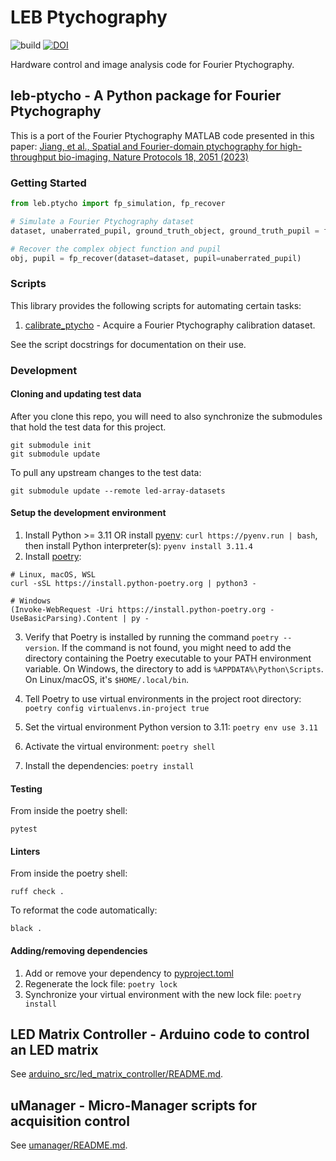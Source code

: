 # LEB Ptychography

![build](https://github.com/LEB-EPFL/ptycho/actions/workflows/build.yml/badge.svg)
[![DOI](https://zenodo.org/badge/DOI/10.5281/zenodo.10549089.svg)](https://doi.org/10.5281/zenodo.10549089)

Hardware control and image analysis code for Fourier Ptychography.

## leb-ptycho - A Python package for Fourier Ptychography

This is a port of the Fourier Ptychography MATLAB code presented in this paper: [Jiang, et al., Spatial and Fourier-domain ptychography for high-throughput bio-imaging, Nature Protocols 18, 2051 (2023)](https://www.nature.com/articles/s41596-023-00829-4)

### Getting Started

```python
from leb.ptycho import fp_simulation, fp_recover

# Simulate a Fourier Ptychography dataset
dataset, unaberrated_pupil, ground_truth_object, ground_truth_pupil = fp_simulation()

# Recover the complex object function and pupil
obj, pupil = fp_recover(dataset=dataset, pupil=unaberrated_pupil)
```

### Scripts

This library provides the following scripts for automating certain tasks:

1. [calibrate_ptycho](python_src/leb/ptycho/scripts/calibrate_ptycho.py) - Acquire a Fourier
   Ptychography calibration dataset.

See the script docstrings for documentation on their use.

### Development

#### Cloning and updating test data

After you clone this repo, you will need to also synchronize the submodules that hold the test data for this project.

```console
git submodule init
git submodule update
```

To pull any upstream changes to the test data:

```console
git submodule update --remote led-array-datasets
```

#### Setup the development environment

1. Install Python >= 3.11 OR install [pyenv](https://github.com/pyenv/pyenv): `curl https://pyenv.run | bash`, then install Python interpreter(s): `pyenv install 3.11.4`
2. Install [poetry](https://python-poetry.org/docs/):

```console
# Linux, macOS, WSL
curl -sSL https://install.python-poetry.org | python3 -

# Windows
(Invoke-WebRequest -Uri https://install.python-poetry.org -UseBasicParsing).Content | py -
```

3. Verify that Poetry is installed by running the command `poetry --version`. If the command is not found, you might need to add the directory containing the Poetry executable to your PATH environment variable. On Windows, the directory to add is `%APPDATA%\Python\Scripts`. On Linux/macOS, it's `$HOME/.local/bin`.

4. Tell Poetry to use virtual environments in the project root directory: `poetry config virtualenvs.in-project true`
5. Set the virtual environment Python version to 3.11: `poetry env use 3.11`
6. Activate the virtual environment: `poetry shell`
7. Install the dependencies: `poetry install`

#### Testing

From inside the poetry shell:

```console
pytest
```

#### Linters

From inside the poetry shell:

```console
ruff check .
```

To reformat the code automatically:

```console
black .
```

#### Adding/removing dependencies

1. Add or remove your dependency to [pyproject.toml](pyproject.toml)
2. Regenerate the lock file: `poetry lock`
3. Synchronize your virtual environment with the new lock file: `poetry install`

## LED Matrix Controller - Arduino code to control an LED matrix

See [arduino_src/led_matrix_controller/README.md](arduino_src/led_matrix_controller/README.md).

## uManager - Micro-Manager scripts for acquisition control

See [umanager/README.md](umanager/README.md).
